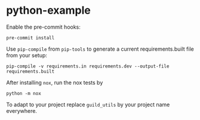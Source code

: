# python-example

Enable the pre-commit hooks:
```
pre-commit install
```


Use `pip-compile` from `pip-tools` to generate a current requirements.built file from your setup:
```
pip-compile -v requirements.in requirements.dev --output-file requirements.built
```

After installing `nox`, run the nox tests by
```
python -m nox
```

To adapt to your project replace `guild_utils` by your project name everywhere.